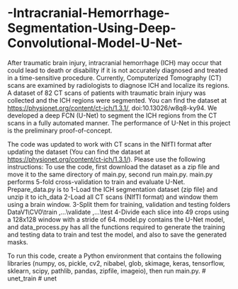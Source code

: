 # -Intracranial-Hemorrhage-Segmentation-Using-Deep-Convolutional-Model-U-Net-
After traumatic brain injury, intracranial hemorrhage (ICH) may occur that could lead to death or disability if it is not accurately diagnosed and treated in a time-sensitive procedure. Currently, Computerized Tomography (CT) scans are examined by radiologists to diagnose ICH and localize its regions. A dataset of 82 CT scans of patients with traumatic brain injury was collected and the ICH regions were segmented. You can find the dataset at https://physionet.org/content/ct-ich/1.3.1/, doi:10.13026/w8q8-ky94. We developed a deep FCN (U-Net) to segment the ICH regions from the CT scans in a fully automated manner. The performance of U-Net in this project is the preliminary proof-of-concept.

The code was updated to work with CT scans in the NIfTI format after updating the dataset (You can find the dataset at https://physionet.org/content/ct-ich/1.3.1/). Please use the following instructions:
To use the code, first download the dataset as a zip file and move it to the same directory of main.py, second run main.py. main.py performs 5-fold cross-validation to train and evaluate U-Net. Prepare_data.py is to 
1-Load the ICH segmentation dataset (zip file) and unzip it to ich_data 
2-Load all CT scans (NIfTI format) and window them using a brain window. 
3-Split them for training, validation and testing folders DataV1\CV0\train ,...\validate ,...\test 
4-Divide each slice into 49 crops using a 128x128 window with a stride of 64. model.py contains the U-Net model, and data_process.py has all the functions required to generate the training and testing data to train and test the model, and also to save the generated masks. 

To run this code, create a Python environment that contains the following libraries (numpy, os, pickle, cv2, nibabel, glob, skimage, keras, tensorflow, sklearn, scipy, pathlib, pandas, zipfile, imageio), then run main.py.
#   u n e t _ t r a i n  
 #   u n e t  
 